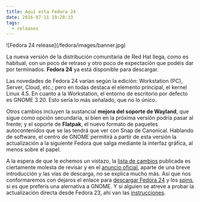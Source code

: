 ```yaml
---
title: Aquí esta Fedora 24
date: 2016-07-11 19:28:33
tags:
  - releases
---
```


<div class="img-wrapper left">
  ![Fedora 24 release](/fedora/images/banner.jpg)
</div>

La nueva versión de la distribución comunitaria de Red Hat llega, como es habitual, con un poco de retraso y otro poco de expectación que podéis dar por terminados. **Fedora 24** ya está disponible para descargar.

Las novedades de Fedora 24 varían según la edición: Workstation (PC), Server, Cloud, etc.; pero en todas destaca el elemento principal, el kernel Linux 4.5. En cuanto a la Workstation, el entorno de escritorio por defecto es GNOME 3.20. Esto sería lo más señalado, que no lo único.

Otros cambios incluyen la sustancial **mejora del soporte de Wayland**, que sigue como opción secundaria, si bien en la próxima versión podría pasar al frente; y el soporte de **Flatpak**, el nuevo formato de paquetes autocontenidos que se las tendrá que ver con Snap de Canonical. Hablando de software, el centro de GNOME permitirá a partir de esta versión la actualización a la siguiente Fedora que salga mediante la interfaz gráfica, al menos sobre el papel.

A la espera de que le echemos un vistazo, la [lista de cambios](https://fedoraproject.org/wiki/Releases/24/ChangeSet) publicada es ciertamente molesta de revisar y en el [anuncio oficial](https://lists.fedoraproject.org/archives/list/announce@lists.fedoraproject.org/thread/E465E4KYQB2ETREQLDOL5KMAZEKDN2Z4/), aparte de una breve introducción y las vías de descarga, no se explica mucho más. Así que nos conformaremos con dejaros el enlace para [descargar Fedora 24](https://getfedora.org/workstation/) y los [spins](https://spins.fedoraproject.org/), si es que preferís una alernativa a GNOME. Y si alguien se atreve a probar la actualización directa desde Fedora 23, ahí van las [instrucciones](https://fedoraproject.org/wiki/DNF_system_upgrade).
